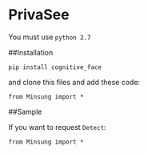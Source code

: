 # PrivaSee
You must use `python 2.7`

##Installation
```
pip install cognitive_face
```
and clone this files and add these code:
```
from Minsung import *
```

##Sample

If you want to request `Detect`:

```
from Minsung import *



```
